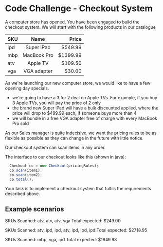 # Code Challenge - Checkout System
A computer store has opened. You have been engaged to build the checkout system. We will start with the following products in our catalogue

| SKU |    Name     |    Price |
| --- | :---------: | -------: |
| ipd | Super iPad  |  $549.99 |
| mbp | MacBook Pro | $1399.99 |
| atv |  Apple TV   |  $109.50 |
| vga | VGA adapter |   $30.00 |

As we're launching our new computer store, we would like to have a few opening day specials.

- we're going to have a 3 for 2 deal on Apple TVs. For example, if you buy 3 Apple TVs, you will pay the price of 2 only
- the brand new Super iPad will have a bulk discounted applied, where the price will drop to $499.99 each, if someone buys more than 4
- we will bundle in a free VGA adapter free of charge with every MacBook Pro sold

As our Sales manager is quite indecisive, we want the pricing rules to be as flexible as possible as they can change in the future with little notice.

Our checkout system can scan items in any order.

The interface to our checkout looks like this (shown in java):

```javascript
  Checkout co = new Checkout(pricingRules);
  co.scan(item1);
  co.scan(item2);
  co.total();
```

Your task is to implement a checkout system that fulfils the requirements described above.

## Example scenarios

SKUs Scanned: atv, atv, atv, vga
Total expected: $249.00

SKUs Scanned: atv, ipd, ipd, atv, ipd, ipd, ipd
Total expected: $2718.95

SKUs Scanned: mbp, vga, ipd
Total expected: $1949.98
